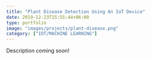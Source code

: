 ```yaml
---
title: "Plant Disease Detection Using An IoT Device"
date: 2019-12-23T15:55:44+06:00
type: portfolio
image: "images/projects/plant-disease.png"
category: ["IOT/MACHINE LEARNING"]
---
```


Description coming soon!